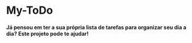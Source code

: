 <h1>My-ToDo</h1>
<h4>Já pensou em ter a sua própria lista de tarefas para organizar seu dia a dia? Este projeto pode te ajudar!</h4>